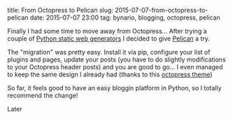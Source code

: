 title: From Octopress to Pelican
slug: 2015-07-07-from-octopress-to-pelican
date: 2015-07-07 23:00
tag: bynario, blogging, octopress, pelican

Finally I had some time to move away from Octopress... After trying a couple of [Python static web generators](https://wiki.python.org/moin/StaticSiteGenerator) I decided to give [Pelican](http://getpelican.com) a try.

The "migration" was pretty easy. Install it via pip, configure your list of plugins and pages, update your posts (you have to do slightly modifications to your Octopress header posts) and you are good to go... I even managed to keep the same design I already had (thanks to this [octopress theme](https://github.com/duilio/pelican-octopress-theme)) 

So far, it feels good to have an easy bloggin platform in Python, so I totally recommend the change!

Later
